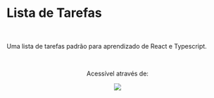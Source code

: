 <h1>Lista de Tarefas</h1>
<br>
<p>Uma lista de tarefas padrão para aprendizado de React e Typescript.</p>
<br>
<p align='center'>Acessível através de:</p>
<p align="center"><a href="https://todolist-mdrgoncalves.vercel.app/" target="blank"><img src="https://img.shields.io/static/v1?label=&message=ToDoList&color=a91ffe&style=for-the-badge&logo=ghost"/></a></p>
